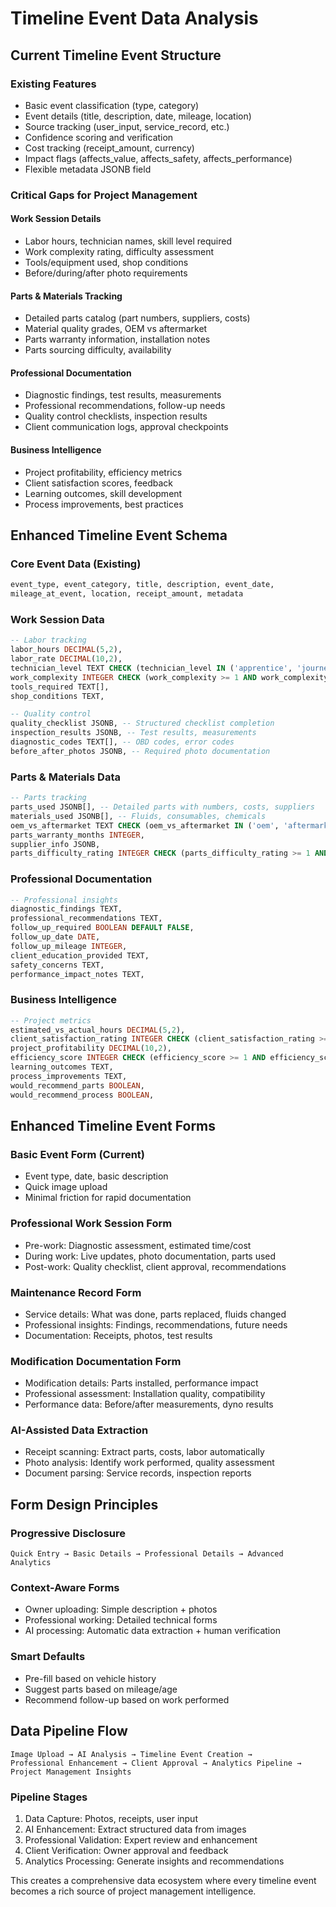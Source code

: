 # Timeline Event Data Analysis

## Current Timeline Event Structure

### Existing Features
- Basic event classification (type, category)
- Event details (title, description, date, mileage, location)
- Source tracking (user_input, service_record, etc.)
- Confidence scoring and verification
- Cost tracking (receipt_amount, currency)
- Impact flags (affects_value, affects_safety, affects_performance)
- Flexible metadata JSONB field

### Critical Gaps for Project Management

#### Work Session Details
- Labor hours, technician names, skill level required
- Work complexity rating, difficulty assessment
- Tools/equipment used, shop conditions
- Before/during/after photo requirements

#### Parts & Materials Tracking
- Detailed parts catalog (part numbers, suppliers, costs)
- Material quality grades, OEM vs aftermarket
- Parts warranty information, installation notes
- Parts sourcing difficulty, availability

#### Professional Documentation
- Diagnostic findings, test results, measurements
- Professional recommendations, follow-up needs
- Quality control checklists, inspection results
- Client communication logs, approval checkpoints

#### Business Intelligence
- Project profitability, efficiency metrics
- Client satisfaction scores, feedback
- Learning outcomes, skill development
- Process improvements, best practices

## Enhanced Timeline Event Schema

### Core Event Data (Existing)
```sql
event_type, event_category, title, description, event_date,
mileage_at_event, location, receipt_amount, metadata
```

### Work Session Data
```sql
-- Labor tracking
labor_hours DECIMAL(5,2),
labor_rate DECIMAL(10,2),
technician_level TEXT CHECK (technician_level IN ('apprentice', 'journeyman', 'master', 'expert')),
work_complexity INTEGER CHECK (work_complexity >= 1 AND work_complexity <= 10),
tools_required TEXT[],
shop_conditions TEXT,

-- Quality control
quality_checklist JSONB, -- Structured checklist completion
inspection_results JSONB, -- Test results, measurements
diagnostic_codes TEXT[], -- OBD codes, error codes
before_after_photos JSONB, -- Required photo documentation
```

### Parts & Materials Data
```sql
-- Parts tracking
parts_used JSONB[], -- Detailed parts with numbers, costs, suppliers
materials_used JSONB[], -- Fluids, consumables, chemicals
oem_vs_aftermarket TEXT CHECK (oem_vs_aftermarket IN ('oem', 'aftermarket', 'rebuilt', 'used')),
parts_warranty_months INTEGER,
supplier_info JSONB,
parts_difficulty_rating INTEGER CHECK (parts_difficulty_rating >= 1 AND parts_difficulty_rating <= 10),
```

### Professional Documentation
```sql
-- Professional insights
diagnostic_findings TEXT,
professional_recommendations TEXT,
follow_up_required BOOLEAN DEFAULT FALSE,
follow_up_date DATE,
follow_up_mileage INTEGER,
client_education_provided TEXT,
safety_concerns TEXT,
performance_impact_notes TEXT,
```

### Business Intelligence
```sql
-- Project metrics
estimated_vs_actual_hours DECIMAL(5,2),
client_satisfaction_rating INTEGER CHECK (client_satisfaction_rating >= 1 AND client_satisfaction_rating <= 5),
project_profitability DECIMAL(10,2),
efficiency_score INTEGER CHECK (efficiency_score >= 1 AND efficiency_score <= 100),
learning_outcomes TEXT,
process_improvements TEXT,
would_recommend_parts BOOLEAN,
would_recommend_process BOOLEAN,
```

## Enhanced Timeline Event Forms

### Basic Event Form (Current)
- Event type, date, basic description
- Quick image upload
- Minimal friction for rapid documentation

### Professional Work Session Form
- Pre-work: Diagnostic assessment, estimated time/cost
- During work: Live updates, photo documentation, parts used
- Post-work: Quality checklist, client approval, recommendations

### Maintenance Record Form
- Service details: What was done, parts replaced, fluids changed
- Professional insights: Findings, recommendations, future needs
- Documentation: Receipts, photos, test results

### Modification Documentation Form
- Modification details: Parts installed, performance impact
- Professional assessment: Installation quality, compatibility
- Performance data: Before/after measurements, dyno results

### AI-Assisted Data Extraction
- Receipt scanning: Extract parts, costs, labor automatically
- Photo analysis: Identify work performed, quality assessment
- Document parsing: Service records, inspection reports

## Form Design Principles

### Progressive Disclosure
```
Quick Entry → Basic Details → Professional Details → Advanced Analytics
```

### Context-Aware Forms
- Owner uploading: Simple description + photos
- Professional working: Detailed technical forms
- AI processing: Automatic data extraction + human verification

### Smart Defaults
- Pre-fill based on vehicle history
- Suggest parts based on mileage/age
- Recommend follow-up based on work performed

## Data Pipeline Flow

```
Image Upload → AI Analysis → Timeline Event Creation →
Professional Enhancement → Client Approval → Analytics Pipeline →
Project Management Insights
```

### Pipeline Stages
1. Data Capture: Photos, receipts, user input
2. AI Enhancement: Extract structured data from images
3. Professional Validation: Expert review and enhancement
4. Client Verification: Owner approval and feedback
5. Analytics Processing: Generate insights and recommendations

This creates a comprehensive data ecosystem where every timeline event becomes a rich source of project management intelligence.
